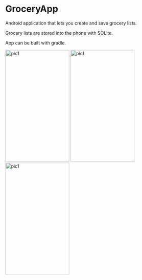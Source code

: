 # GroceryApp

Android application that lets you create and save grocery lists.

Grocery lists are stored into the phone with SQLite.

App can be built with gradle.

<img src="https://i.imgur.com/3rOU5JG.jpg" alt="pic1" width="200" height="350">  <img src="https://i.imgur.com/UKRfRGA.jpg" alt="pic1" width="200" height="350">  <img src="https://i.imgur.com/bOTNECM.jpg" alt="pic1" width="200" height="350">


